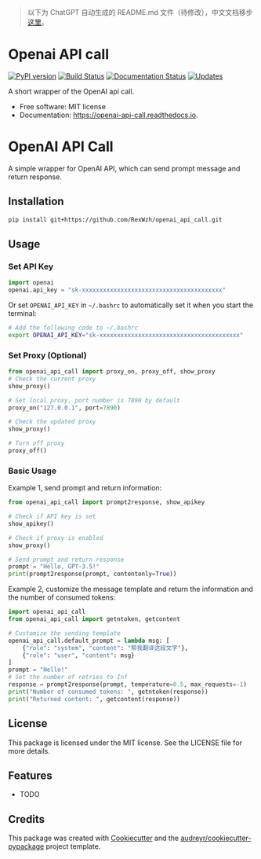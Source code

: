 > 以下为 ChatGPT 自动生成的 README.md 文件（待修改），中文文档移步[这里](README_zh_CN.md)。

# Openai API call

[![PyPI version](https://img.shields.io/pypi/v/openai_api_call.svg)](https://pypi.python.org/pypi/openai_api_call)
[![Build Status](https://img.shields.io/travis/RexWzh/openai_api_call.svg)](https://travis-ci.com/RexWzh/openai_api_call)
[![Documentation Status](https://readthedocs.org/projects/openai-api-call/badge/?version=latest)](https://openai-api-call.readthedocs.io/en/latest/?version=latest)
[![Updates](https://pyup.io/repos/github/RexWzh/openai_api_call/shield.svg)](https://pyup.io/repos/github/RexWzh/openai_api_call/)

A short wrapper of the OpenAI api call.

* Free software: MIT license
* Documentation: https://openai-api-call.readthedocs.io.
# OpenAI API Call

A simple wrapper for OpenAI API, which can send prompt message and return response.

## Installation

```bash
pip install git+https://github.com/RexWzh/openai_api_call.git
```

## Usage

### Set API Key

```py
import openai
openai.api_key = "sk-xxxxxxxxxxxxxxxxxxxxxxxxxxxxxxxxxxxxxxxx"
```

Or set `OPENAI_API_KEY` in `~/.bashrc` to automatically set it when you start the terminal:

```bash
# Add the following code to ~/.bashrc
export OPENAI_API_KEY="sk-xxxxxxxxxxxxxxxxxxxxxxxxxxxxxxxxxxxxxxxx"
```

### Set Proxy (Optional)

```py
from openai_api_call import proxy_on, proxy_off, show_proxy
# Check the current proxy
show_proxy()

# Set local proxy, port number is 7890 by default
proxy_on("127.0.0.1", port=7890)

# Check the updated proxy
show_proxy()

# Turn off proxy
proxy_off() 
```

### Basic Usage

Example 1, send prompt and return information:
```python
from openai_api_call import prompt2response, show_apikey

# Check if API key is set
show_apikey()

# Check if proxy is enabled
show_proxy()

# Send prompt and return response
prompt = "Hello, GPT-3.5!"
print(prompt2response(prompt, contentonly=True))
```

Example 2, customize the message template and return the information and the number of consumed tokens:

```python
import openai_api_call
from openai_api_call import getntoken, getcontent

# Customize the sending template
openai_api_call.default_prompt = lambda msg: [
    {"role": "system", "content": "帮我翻译这段文字"},
    {"role": "user", "content": msg}
]
prompt = "Hello!"
# Set the number of retries to Inf
response = prompt2response(prompt, temperature=0.5, max_requests=-1)
print("Number of consumed tokens: ", getntoken(response))
print("Returned content: ", getcontent(response))
```

## License

This package is licensed under the MIT license. See the LICENSE file for more details.

## Features

* TODO

## Credits

This package was created with [Cookiecutter](https://github.com/audreyr/cookiecutter) and the [audreyr/cookiecutter-pypackage](https://github.com/audreyr/cookiecutter-pypackage) project template.
